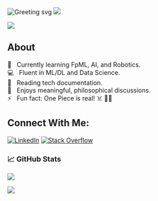 <img src="https://readme-typing-svg.herokuapp.com?font=Menlo&pause=500&random=false&width=435&lines=Hello+World!+👋🏻;I'm+Shripal+Mehta.;Nice+to+meet+you." alt="Greeting svg"/>

<img src="https://user-images.githubusercontent.com/73097560/115834477-dbab4500-a447-11eb-908a-139a6edaec5c.gif"/>

<br>

![](https://komarev.com/ghpvc/?username=shripalmehta&color=brightgreen)

## About
🌱 &nbsp; Currently learning FpML, AI, and Robotics.<br>
💻 &nbsp; Fluent in ML/DL and Data Science. <br>
📰 &nbsp; Reading tech documentation. <br>
🔭 &nbsp; Enjoys meaningful, philosophical discussions. <br>
⚡ &nbsp; Fun fact: One Piece is real! ☠️ 🏴‍☠️


## Connect With Me:
[![LinkedIn](https://img.shields.io/badge/LinkedIn-%230077B5.svg?logo=linkedin&logoColor=white)](https://linkedin.com/in/shripal-mehta) [![Stack Overflow](https://img.shields.io/badge/-Stackoverflow-FE7A16?logo=stack-overflow&logoColor=white)](https://stackoverflow.com/users/11047174)


### 📈 GitHub Stats
<img src="https://github-readme-stats.vercel.app/api/top-langs/?username=shripalmehta&layout=compact&hide_border=true&langs_count=8" />

<br>

![](https://github-readme-stats.vercel.app/api?username=shripalmehta&include_all_commits=true&count_private=true)

